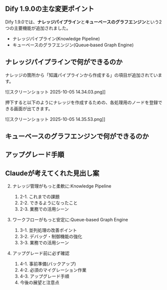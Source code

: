 ## Dify 1.9.0の主な変更ポイント 
Dify 1.9.0では、**ナレッジパイプライン**と**キューベースのグラフエンジン**という2つの主要機能が追加されました。

- ナレッジパイプライン(Knowledge Pipeline)
- キューベースのグラフエンジン(Queue‑based Graph Engine)

## ナレッジパイプラインで何ができるのか

ナレッジの箇所から「知識パイプラインから作成する」の項目が追加されています。

![[スクリーンショット 2025-10-05 14.34.03.png]]

押下すると以下のようにナレッジを作成するための、各処理用のノードを登録できる画面が出てきます。

![[スクリーンショット 2025-10-05 14.35.53.png]]


## キューベースのグラフエンジンで何ができるのか

## アップグレード手順


## Claudeが考えてくれた見出し案

2. ナレッジ管理がもっと柔軟に:Knowledge Pipeline 
	1. 2-1. これまでの課題 
	2. 2-2. できるようになったこと 
	3. 2-3. 業務での活用シーン 
	
3. ワークフローがもっと安定に:Queue-based Graph Engine 
	1. 3-1. 並列処理の改善ポイント 
	2. 3-2. デバッグ・制御機能の強化 
	3. 3-3. 業務での活用シーン 
	
4. アップグレード前に必ず確認 
	1. 4-1. 事前準備(バックアップ) 
	2. 4-2. 必須のマイグレーション作業 
	3. 4-3. アップグレード手順 
	4. 今後の展望と注意点